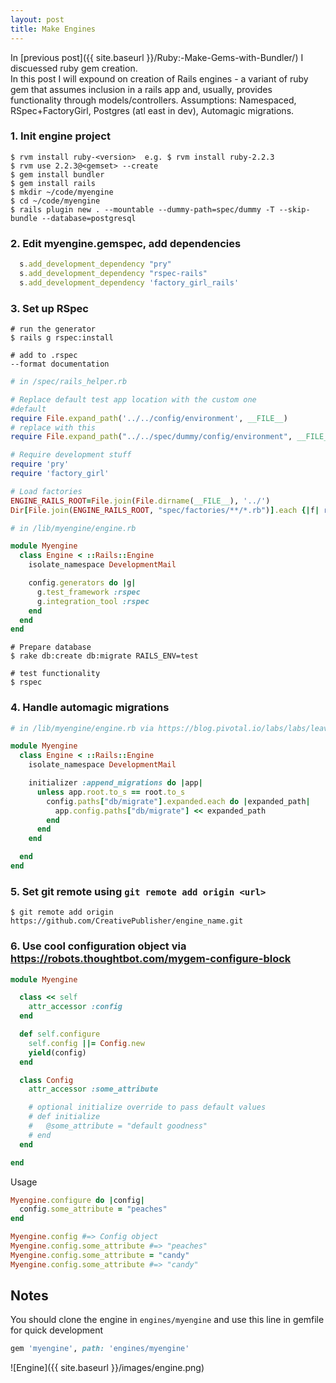 ```yaml
---
layout: post
title: Make Engines
---
```

In [previous post]({{ site.baseurl }}/Ruby:-Make-Gems-with-Bundler/) I discuessed ruby gem creation.  
In this post I will expound on creation of Rails engines - a variant of ruby gem that assumes inclusion in a rails app and, usually, provides functionality through models/controllers.
Assumptions: Namespaced, RSpec+FactoryGirl, Postgres (atl east in dev), Automagic migrations.  

### 1. Init engine project

```
$ rvm install ruby-<version>  e.g. $ rvm install ruby-2.2.3
$ rvm use 2.2.3@<gemset> --create
$ gem install bundler
$ gem install rails
$ mkdir ~/code/myengine
$ cd ~/code/myengine
$ rails plugin new . --mountable --dummy-path=spec/dummy -T --skip-bundle --database=postgresql
```

### 2. Edit myengine.gemspec, add dependencies

```ruby
  s.add_development_dependency "pry"
  s.add_development_dependency "rspec-rails"
  s.add_development_dependency 'factory_girl_rails'
```

### 3. Set up RSpec

```
# run the generator
$ rails g rspec:install

# add to .rspec
--format documentation
```

```ruby
# in /spec/rails_helper.rb

# Replace default test app location with the custom one
#default
require File.expand_path('../../config/environment', __FILE__)
# replace with this
require File.expand_path("../../spec/dummy/config/environment", __FILE__)

# Require development stuff
require 'pry'
require 'factory_girl'

# Load factories
ENGINE_RAILS_ROOT=File.join(File.dirname(__FILE__), '../')
Dir[File.join(ENGINE_RAILS_ROOT, "spec/factories/**/*.rb")].each {|f| require f }
```

```ruby
# in /lib/myengine/engine.rb

module Myengine
  class Engine < ::Rails::Engine
    isolate_namespace DevelopmentMail

    config.generators do |g|
      g.test_framework :rspec
      g.integration_tool :rspec
    end
  end
end
```

```
# Prepare database
$ rake db:create db:migrate RAILS_ENV=test

# test functionality
$ rspec
```

### 4. Handle automagic migrations

```ruby
# in /lib/myengine/engine.rb via https://blog.pivotal.io/labs/labs/leave-your-migrations-in-your-rails-engines

module Myengine
  class Engine < ::Rails::Engine
    isolate_namespace DevelopmentMail

    initializer :append_migrations do |app|
      unless app.root.to_s == root.to_s
        config.paths["db/migrate"].expanded.each do |expanded_path|
          app.config.paths["db/migrate"] << expanded_path
        end
      end
    end

  end
end
```

### 5. Set git remote using `git remote add origin <url>`

```
$ git remote add origin https://github.com/CreativePublisher/engine_name.git
```

### 6. Use cool configuration object via https://robots.thoughtbot.com/mygem-configure-block
```ruby
module Myengine

  class << self
    attr_accessor :config
  end

  def self.configure
    self.config ||= Config.new
    yield(config)
  end

  class Config
    attr_accessor :some_attribute

    # optional initialize override to pass default values
    # def initialize
    #   @some_attribute = "default goodness"
    # end
  end

end
```

Usage

```ruby
Myengine.configure do |config|
  config.some_attribute = "peaches"
end

Myengine.config #=> Config object
Myengine.config.some_attribute #=> "peaches"
Myengine.config.some_attribute = "candy"
Myengine.config.some_attribute #=> "candy"
```


## Notes
You should clone the engine in `engines/myengine` and use this line in gemfile for quick development

```ruby
gem 'myengine', path: 'engines/myengine'
```

![Engine]({{ site.baseurl }}/images/engine.png)
